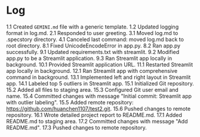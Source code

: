 # Log

1.1 Created `GEMINI.md` file with a generic template.
1.2 Updated logging format in log.md.
2.1 Responded to user greeting.
3.1 Moved log.md to .specstory directory.
4.1 Canceled last command: moved log.md back to root directory.
8.1 Fixed UnicodeEncodeError in app.py.
8.2 Ran app.py successfully.
9.1 Updated requirements.txt with streamlit.
9.2 Modified app.py to be a Streamlit application.
9.3 Ran Streamlit app locally in background.
10.1 Provided Streamlit application URL.
11.1 Restarted Streamlit app locally in background.
12.1 Ran Streamlit app with comprehensive command in background.
13.1 Implemented left and right layout in Streamlit app.
14.1 Labeled top 5 outliers in Streamlit app.
15.1 Initialized Git repository.
15.2 Added all files to staging area.
15.3 Configured Git user email and name.
15.4 Committed changes with message "Initial commit: Streamlit app with outlier labeling".
15.5 Added remote repository: https://github.com/huanchen1107/test2.git.
15.6 Pushed changes to remote repository.
16.1 Wrote detailed project report to README.md.
17.1 Added README.md to staging area.
17.2 Committed changes with message "Add README.md".
17.3 Pushed changes to remote repository.